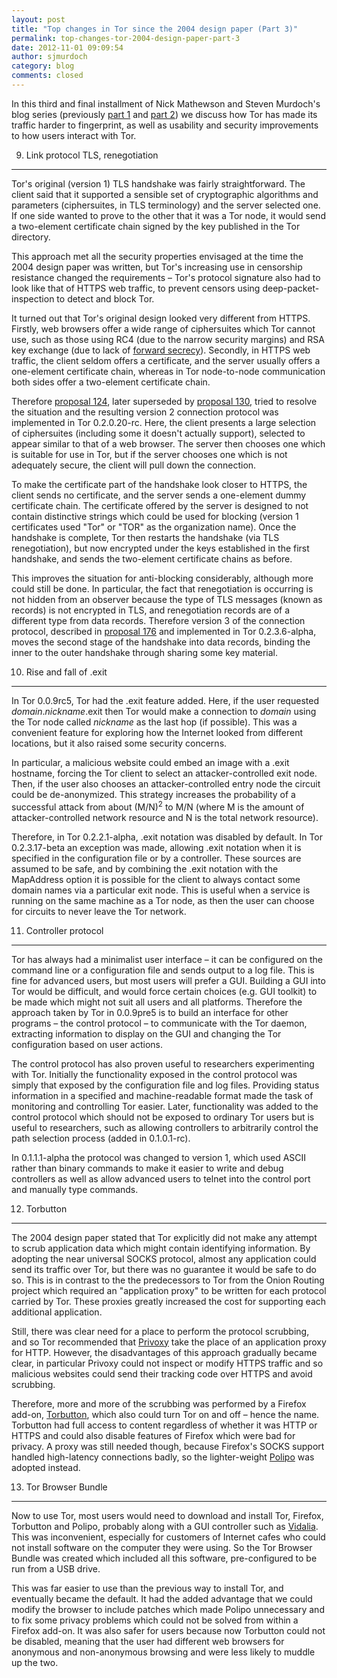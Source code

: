 ```yaml
---
layout: post
title: "Top changes in Tor since the 2004 design paper (Part 3)"
permalink: top-changes-tor-2004-design-paper-part-3
date: 2012-11-01 09:09:54
author: sjmurdoch
category: blog
comments: closed
---
```


In this third and final installment of Nick Mathewson and Steven Murdoch's blog series (previously [part 1](https://blog.torproject.org/blog/top-changes-tor-2004-design-paper-part-1) and [part 2](https://blog.torproject.org/blog/top-changes-tor-2004-design-paper-part-2)) we discuss how Tor has made its traffic harder to fingerprint, as well as usability and security improvements to how users interact with Tor.

<!-- more -->

9. Link protocol TLS, renegotiation
-----------------------------------

Tor's original (version 1) TLS handshake was fairly straightforward. The client said that it supported a sensible set of cryptographic algorithms and parameters (ciphersuites, in TLS terminology) and the server selected one. If one side wanted to prove to the other that it was a Tor node, it would send a two-element certificate chain signed by the key published in the Tor directory.

This approach met all the security properties envisaged at the time the 2004 design paper was written, but Tor's increasing use in censorship resistance changed the requirements – Tor's protocol signature also had to look like that of HTTPS web traffic, to prevent censors using deep-packet-inspection to detect and block Tor.

It turned out that Tor's original design looked very different from HTTPS. Firstly, web browsers offer a wide range of ciphersuites which Tor cannot use, such as those using RC4 (due to the narrow security margins) and RSA key exchange (due to lack of [forward secrecy](https://en.wikipedia.org/wiki/Perfect_forward_secrecy)). Secondly, in HTTPS web traffic, the client seldom offers a certificate, and the server usually offers a one-element certificate chain, whereas in Tor node-to-node communication both sides offer a two-element certificate chain.

Therefore [proposal 124](https://gitweb.torproject.org/torspec.git/blob/HEAD:/proposals/124-tls-certificates.txt), later superseded by [proposal 130](https://gitweb.torproject.org/torspec.git/blob/HEAD:/proposals/130-v2-conn-protocol.txt), tried to resolve the situation and the resulting version 2 connection protocol was implemented in Tor 0.2.0.20-rc. Here, the client presents a large selection of ciphersuites (including some it doesn't actually support), selected to appear similar to that of a web browser. The server then chooses one which is suitable for use in Tor, but if the server chooses one which is not adequately secure, the client will pull down the connection.

To make the certificate part of the handshake look closer to HTTPS, the client sends no certificate, and the server sends a one-element dummy certificate chain. The certificate offered by the server is designed to not contain distinctive strings which could be used for blocking (version 1 certificates used "Tor" or "TOR" as the organization name). Once the handshake is complete, Tor then restarts the handshake (via TLS renegotiation), but now encrypted under the keys established in the first handshake, and sends the two-element certificate chains as before.

This improves the situation for anti-blocking considerably, although more could still be done. In particular, the fact that renegotiation is occurring is not hidden from an observer because the type of TLS messages (known as records) is not encrypted in TLS, and renegotiation records are of a different type from data records. Therefore version 3 of the connection protocol, described in [proposal 176](https://gitweb.torproject.org/torspec.git/blob/HEAD:/proposals/176-revising-handshake.txt) and implemented in Tor 0.2.3.6-alpha, moves the second stage of the handshake into data records, binding the inner to the outer handshake through sharing some key material.

10. Rise and fall of .exit
--------------------------

In Tor 0.0.9rc5, Tor had the .exit feature added. Here, if the user requested *domain*.*nickname*.exit then Tor would make a connection to *domain* using the Tor node called *nickname* as the last hop (if possible). This was a convenient feature for exploring how the Internet looked from different locations, but it also raised some security concerns.

In particular, a malicious website could embed an image with a .exit hostname, forcing the Tor client to select an attacker-controlled exit node. Then, if the user also chooses an attacker-controlled entry node the circuit could be de-anonymized. This strategy increases the probability of a successful attack from about (M/N)<sup>2</sup> to M/N (where M is the amount of attacker-controlled network resource and N is the total network resource).

Therefore, in Tor 0.2.2.1-alpha, .exit notation was disabled by default. In Tor 0.2.3.17-beta an exception was made, allowing .exit notation when it is specified in the configuration file or by a controller. These sources are assumed to be safe, and by combining the .exit notation with the MapAddress option it is possible for the client to always contact some domain names via a particular exit node. This is useful when a service is running on the same machine as a Tor node, as then the user can choose for circuits to never leave the Tor network.

11. Controller protocol
-----------------------

Tor has always had a minimalist user interface – it can be configured on the command line or a configuration file and sends output to a log file. This is fine for advanced users, but most users will prefer a GUI. Building a GUI into Tor would be difficult, and would force certain choices (e.g. GUI toolkit) to be made which might not suit all users and all platforms. Therefore the approach taken by Tor in 0.0.9pre5 is to build an interface for other programs – the control protocol – to communicate with the Tor daemon, extracting information to display on the GUI and changing the Tor configuration based on user actions.

The control protocol has also proven useful to researchers experimenting with Tor. Initially the functionality exposed in the control protocol was simply that exposed by the configuration file and log files. Providing status information in a specified and machine-readable format made the task of monitoring and controlling Tor easier. Later, functionality was added to the control protocol which should not be exposed to ordinary Tor users but is useful to researchers, such as allowing controllers to arbitrarily control the path selection process (added in 0.1.0.1-rc).

In 0.1.1.1-alpha the protocol was changed to version 1, which used ASCII rather than binary commands to make it easier to write and debug controllers as well as allow advanced users to telnet into the control port and manually type commands.

12. Torbutton
-------------

The 2004 design paper stated that Tor explicitly did not make any attempt to scrub application data which might contain identifying information. By adopting the near universal SOCKS protocol, almost any application could send its traffic over Tor, but there was no guarantee it would be safe to do so. This is in contrast to the the predecessors to Tor from the Onion Routing project which required an "application proxy" to be written for each protocol carried by Tor. These proxies greatly increased the cost for supporting each additional application.

Still, there was clear need for a place to perform the protocol scrubbing, and so Tor recommended that [Privoxy](http://www.privoxy.org/) take the place of an application proxy for HTTP. However, the disadvantages of this approach gradually became clear, in particular Privoxy could not inspect or modify HTTPS traffic and so malicious websites could send their tracking code over HTTPS and avoid scrubbing.

Therefore, more and more of the scrubbing was performed by a Firefox add-on, [Torbutton](https://www.torproject.org/torbutton/), which also could turn Tor on and off – hence the name. Torbutton had full access to content regardless of whether it was HTTP or HTTPS and could also disable features of Firefox which were bad for privacy. A proxy was still needed though, because Firefox's SOCKS support handled high-latency connections badly, so the lighter-weight [Polipo](http://www.pps.univ-paris-diderot.fr/~jch/software/polipo/) was adopted instead.

13. Tor Browser Bundle
----------------------

Now to use Tor, most users would need to download and install Tor, Firefox, Torbutton and Polipo, probably along with a GUI controller such as [Vidalia](https://www.torproject.org/projects/vidalia.html.en). This was inconvenient, especially for customers of Internet cafes who could not install software on the computer they were using. So the Tor Browser Bundle was created which included all this software, pre-configured to be run from a USB drive.

This was far easier to use than the previous way to install Tor, and eventually became the default. It had the added advantage that we could modify the browser to include patches which made Polipo unnecessary and to fix some privacy problems which could not be solved from within a Firefox add-on. It was also safer for users because now Torbutton could not be disabled, meaning that the user had different web browsers for anonymous and non-anonymous browsing and were less likely to muddle up the two.
